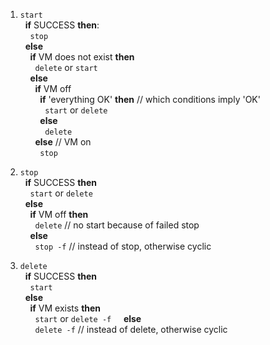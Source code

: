 1. `start`  
&nbsp;&nbsp;**if** SUCCESS **then**:  
&nbsp;&nbsp;&nbsp;&nbsp;`stop`  
&nbsp;&nbsp;**else**  
&nbsp;&nbsp;&nbsp;&nbsp;**if** VM does not exist **then**  
&nbsp;&nbsp;&nbsp;&nbsp;&nbsp;&nbsp;`delete` or `start`  
&nbsp;&nbsp;&nbsp;&nbsp;**else**  
&nbsp;&nbsp;&nbsp;&nbsp;&nbsp;&nbsp;**if** VM off   
&nbsp;&nbsp;&nbsp;&nbsp;&nbsp;&nbsp;&nbsp;&nbsp;**if** 'everything OK' **then**    // which conditions imply 'OK'  
&nbsp;&nbsp;&nbsp;&nbsp;&nbsp;&nbsp;&nbsp;&nbsp;&nbsp;&nbsp;`start` or `delete`  
&nbsp;&nbsp;&nbsp;&nbsp;&nbsp;&nbsp;&nbsp;&nbsp;**else**  
&nbsp;&nbsp;&nbsp;&nbsp;&nbsp;&nbsp;&nbsp;&nbsp;&nbsp;&nbsp;`delete`  
&nbsp;&nbsp;&nbsp;&nbsp;&nbsp;&nbsp;**else** // VM on  
&nbsp;&nbsp;&nbsp;&nbsp;&nbsp;&nbsp;&nbsp;&nbsp;`stop`  
  				  
2. `stop`  
&nbsp;&nbsp;**if** SUCCESS **then**  
&nbsp;&nbsp;&nbsp;&nbsp;`start` or `delete`  
&nbsp;&nbsp;**else**  
&nbsp;&nbsp;&nbsp;&nbsp;**if** VM off **then**  
&nbsp;&nbsp;&nbsp;&nbsp;&nbsp;&nbsp;`delete`   // no start because of failed stop  
&nbsp;&nbsp;&nbsp;&nbsp;**else**  
&nbsp;&nbsp;&nbsp;&nbsp;&nbsp;&nbsp;`stop -f`   // instead of stop, otherwise cyclic  

3. `delete`  
&nbsp;&nbsp;**if** SUCCESS **then**  
&nbsp;&nbsp;&nbsp;&nbsp;`start`  
&nbsp;&nbsp;**else**  
&nbsp;&nbsp;&nbsp;&nbsp;**if** VM exists **then**  
&nbsp;&nbsp;&nbsp;&nbsp;&nbsp;&nbsp;`start` or `delete -f`
&nbsp;&nbsp;&nbsp;&nbsp;**else**  
&nbsp;&nbsp;&nbsp;&nbsp;&nbsp;&nbsp;`delete -f`   // instead of delete, otherwise cyclic  

